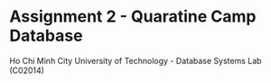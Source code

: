 # Assignment 2 -  Quaratine Camp Database
Ho Chi Minh City University of Technology - Database Systems Lab (C02014)

